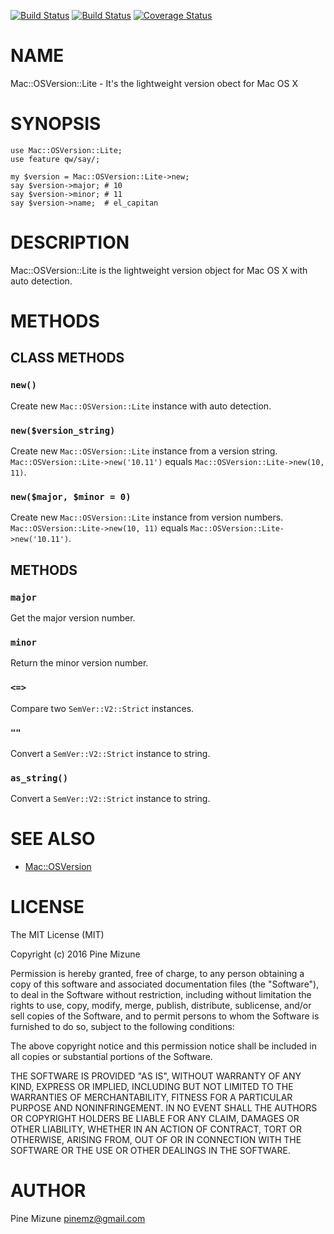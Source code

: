 [![Build Status](https://travis-ci.org/pine613/p5-Mac-OSVersion-Lite.svg?branch=master)](https://travis-ci.org/pine613/p5-Mac-OSVersion-Lite) [![Build Status](https://img.shields.io/appveyor/ci/pine613/p5-Mac-OSVersion-Lite/master.svg)](https://ci.appveyor.com/project/pine613/p5-Mac-OSVersion-Lite/branch/master) [![Coverage Status](http://codecov.io/github/pine613/p5-Mac-OSVersion-Lite/coverage.svg?branch=master)](https://codecov.io/github/pine613/p5-Mac-OSVersion-Lite?branch=master)
# NAME

Mac::OSVersion::Lite - It's the lightweight version obect for Mac OS X

# SYNOPSIS

    use Mac::OSVersion::Lite;
    use feature qw/say/;

    my $version = Mac::OSVersion::Lite->new;
    say $version->major; # 10
    say $version->minor; # 11
    say $version->name;  # el_capitan

# DESCRIPTION

Mac::OSVersion::Lite is the lightweight version object for Mac OS X with auto detection.

# METHODS

## CLASS METHODS

### `new()`

Create new `Mac::OSVersion::Lite` instance with auto detection.

### `new($version_string)`

Create new `Mac::OSVersion::Lite` instance from a version string.
`Mac::OSVersion::Lite->new('10.11')` equals `Mac::OSVersion::Lite->new(10, 11)`.

### `new($major, $minor = 0)`

Create new `Mac::OSVersion::Lite` instance from version numbers.
`Mac::OSVersion::Lite->new(10, 11)` equals `Mac::OSVersion::Lite->new('10.11')`.

## METHODS

### `major`

Get the major version number.

### `minor`

Return the minor version number.

### `<=>`

Compare two `SemVer::V2::Strict` instances.

### `""`

Convert a `SemVer::V2::Strict` instance to string.

### `as_string()`

Convert a `SemVer::V2::Strict` instance to string.

# SEE ALSO

- [Mac::OSVersion](https://metacpan.org/pod/Mac::OSVersion)

# LICENSE

The MIT License (MIT)

Copyright (c) 2016 Pine Mizune

Permission is hereby granted, free of charge, to any person obtaining a copy
of this software and associated documentation files (the "Software"), to deal
in the Software without restriction, including without limitation the rights
to use, copy, modify, merge, publish, distribute, sublicense, and/or sell
copies of the Software, and to permit persons to whom the Software is
furnished to do so, subject to the following conditions:

The above copyright notice and this permission notice shall be included in
all copies or substantial portions of the Software.

THE SOFTWARE IS PROVIDED "AS IS", WITHOUT WARRANTY OF ANY KIND, EXPRESS OR
IMPLIED, INCLUDING BUT NOT LIMITED TO THE WARRANTIES OF MERCHANTABILITY,
FITNESS FOR A PARTICULAR PURPOSE AND NONINFRINGEMENT. IN NO EVENT SHALL THE
AUTHORS OR COPYRIGHT HOLDERS BE LIABLE FOR ANY CLAIM, DAMAGES OR OTHER
LIABILITY, WHETHER IN AN ACTION OF CONTRACT, TORT OR OTHERWISE, ARISING FROM,
OUT OF OR IN CONNECTION WITH THE SOFTWARE OR THE USE OR OTHER DEALINGS IN
THE SOFTWARE.

# AUTHOR

Pine Mizune <pinemz@gmail.com>
